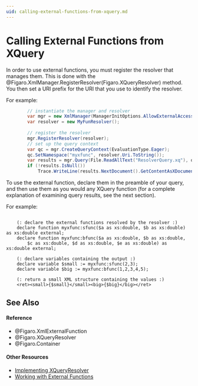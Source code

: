 ```yaml
---
uid: calling-external-functions-from-xquery.md
---
```


# Calling External Functions from XQuery

In order to use external functions, you must register the resolver that manages them. This is done with the @Figaro.XmlManager.RegisterResolver(Figaro.XQueryResolver) method. You then set a URI prefix for the URI that you use to identify the resolver.


For example:

``` C#
	    // instantiate the manager and resolver
	    var mgr = new XmlManager(ManagerInitOptions.AllowExternalAccess);
	    var resolver = new MyFunResolver();
	    
	    // register the resolver
	    mgr.RegisterResolver(resolver);
	    // set up the query context
	    var qc = mgr.CreateQueryContext(EvaluationType.Eager);
	    qc.SetNamespace("myxfunc", resolver.Uri.ToString());
	    var results = mgr.Query(File.ReadAllText("ResolverQuery.xq"), qc);
	    if (!results.IsNull())
	        Trace.WriteLine(results.NextDocument().GetContentAsXDocument().ToString());
```

To use the external function, declare them in the preamble of your query, and then use them as you would any XQuery function (for a complete explanation of examining query results, see the next section).

For example:

```XQuery

	(: declare the external functions resolved by the resolver :)
	declare function myxfunc:sfunc($a as xs:double, $b as xs:double) as xs:double external;
	declare function myxfunc:bfunc($a as xs:double, $b as xs:double, 
		$c as xs:double, $d as xs:double, $e as xs:double) as xs:double external;
	
	(: declare variables containing the output :)
	declare variable $small := myxfunc:sfunc(2,3);
	declare variable $big := myxfunc:bfunc(1,2,3,4,5);
	
	(: return a small XML structure containing the values :)
	<ret><small>{$small}</small><big>{$big}</big></ret>
```


## See Also


#### Reference
* @Figaro.XmlExternalFunction
* @Figaro.XQueryResolver
* @Figaro.Container

#### Other Resources
* [Implementing XQueryResolver](xref:implementing-xqueryresolver.md)
* [Working with External Functions](xref:working-with-external-functions.md)
